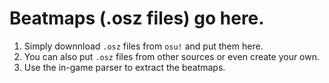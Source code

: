# Beatmaps (.osz files) go here.

1. Simply downnload ```.osz``` files from `osu!` and put them here.
2. You can also put ```.osz``` files from other sources or even create your own.
3. Use the in-game parser to extract the beatmaps.
